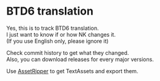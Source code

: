# BTD6 translation
Yes, this is to track BTD6 translation.  
I just want to know if or how NK changes it.  
(If you use English only, please ignore it)  
  
Check commit history to get what they changed.  
Also, you can download releases for every major versions.
  
Use [AssetRipper](https://github.com/AssetRipper/AssetRipper) to get TextAssets and export them.
